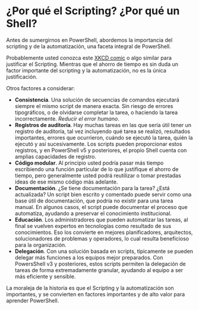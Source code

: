 # ¿Por qué el Scripting? ¿Por qué un Shell?

Antes de sumergirnos en PowerShell, abordemos  la importancia del scripting y de la automatización, una faceta integral de PowerShell.

Probablemente usted conozca este [XKCD comic](http://xkcd.com/1205/) o algo similar para justificar el Scripting. Mientras que el ahorro de tiempo es sin duda un factor importante del scripting y la automatización, no es la única justificación. 

Otros factores a considerar:

* **Consistencia**. Una solución de secuencias de comandos ejecutará siempre el mismo script de manera exacta. Sin riesgo de errores tipográficos, o de olvidarse completar la tarea, o haciendo la tarea incorrectamente. _Reducir el error humano_. 
* **Registros de auditoría**. Hay muchas tareas en las que sería útil tener un registro de auditoría, tal vez incluyendo qué tarea se realizó, resultados importantes, errores que ocurrieron, cuándo se ejecutó la tarea, quién la ejecutó y así sucesivamente. Los scripts pueden proporcionar estos registros, y en PowerShell v5 y posteriores, el propio Shell cuenta con amplias capacidades de registro.
* **Código modular**. Al principio usted podría pasar más tiempo escribiendo una función particular de lo que justifique el ahorro de tiempo, pero generalmente usted podrá reutilizar o tomar prestadas ideas de ese mismo código más adelante.
* **Documentación**. ¿Se tiene documentación para la tarea? ¿Está actualizada? Un script bien escrito y comentado puede servir como una base útil de documentación, que podría no existir para una tarea manual. En algunos casos, el script puede documentar el proceso que automatiza, ayudando a preservar el conocimiento institucional.
* **Educación**. Los administradores que pueden automatizar las tareas, al final se vuelven expertos en tecnologías como resultado de sus conocimientos. Eso los convierte en mejores planificadores, arquitectos, solucionadores de problemas y operadores, lo cual resulta beneficioso para la organización.
* **Delegación**. Con una solución basada en scripts, típicamente se pueden delegar más funciones a los equipos mejor preparados. Con PowersShell v3 y posteriores, estos scripts permiten la delegación de tareas de forma extremadamente granular, ayudando al equipo a ser más eficiente y sensible.

La moraleja de la historia es que el Scripting y la automatización son importantes, y se convierten en factores importantes y de alto valor para aprender PowerShell.
